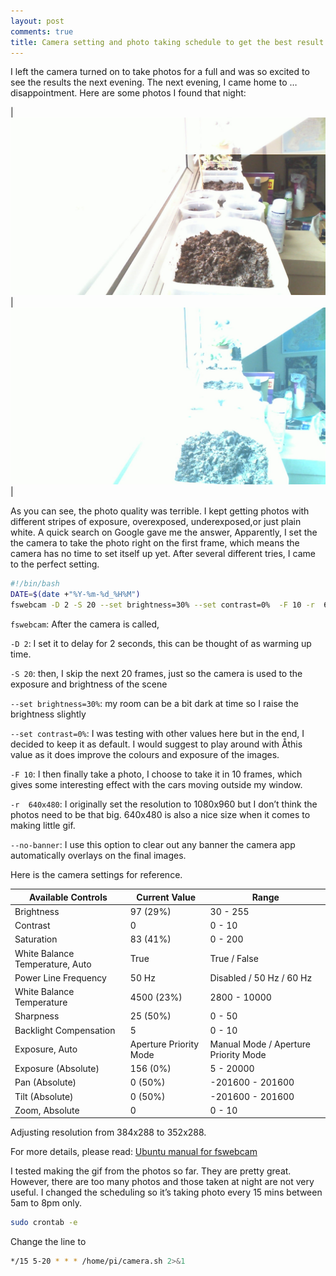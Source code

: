 ```yaml
---
layout: post
comments: true
title: Camera setting and photo taking schedule to get the best result
---
```



I left the camera turned on to take photos for a full and was so excited to see the results the next evening. The next evening, I came home to … disappointment. Here are some photos I found that night:

|![Bad photo](/assets/20170716-bad1.jpg)|![...and another bad photo](/assets/20170716-bad2.jpg)|

As you can see, the photo quality was terrible. I kept getting photos with different stripes of exposure, overexposed, underexposed,or just plain white. A quick search on Google gave me the answer, Apparently, I set the the camera to take the photo right on the first frame, which means the camera has no time to set itself up yet. After several different tries, I came to the perfect setting.

```bash
#!/bin/bash
DATE=$(date +"%Y-%m-%d_%H%M")
fswebcam -D 2 -S 20 --set brightness=30% --set contrast=0%  -F 10 -r  640x480 --no-banner /home/pi/camera/$DATE.jpg
```

<!--excerpt-->

`fswebcam`: After the camera is called,

`-D 2`: I set it to delay for 2 seconds, this can be thought of as warming up time.

`-S 20`: then, I skip the next 20 frames, just so the camera is used to the exposure and brightness of the scene

`--set brightness=30%`: my room can be a bit dark at time so I raise the brightness slightly

`--set contrast=0%`: I was testing with other values here but in the end, I decided to keep it as default. I would suggest to play around with Åthis value as it does improve the colours and exposure of the images.

`-F 10`: I then finally take a photo, I choose to take it in 10 frames, which gives some interesting effect with the cars moving outside my window.

`-r  640x480`: I originally set the resolution to 1080x960 but I don’t think the photos need to be that big. 640x480 is also a nice size when it comes to making little gif.

`--no-banner`: I use this option to clear out any banner the camera app automatically overlays on the final images.

Here is the camera settings for reference.


| **Available Controls** | **Current Value** | **Range** |
| -------- | ------- | ----- |
| Brightness | 97 (29%) | 30 - 255 |
| Contrast | 0 | 0 - 10 |
| Saturation | 83 (41%) | 0 - 200 |
| White Balance Temperature, Auto | True | True / False |
| Power Line Frequency | 50 Hz | Disabled / 50 Hz / 60 Hz |
| White Balance Temperature | 4500 (23%) | 2800 - 10000 |
| Sharpness | 25 (50%) | 0 - 50 |
| Backlight Compensation | 5 | 0 - 10 |
| Exposure, Auto | Aperture Priority Mode | Manual Mode / Aperture Priority Mode |
| Exposure (Absolute) | 156 (0%) | 5 - 20000 |
| Pan (Absolute) | 0 (50%) | -201600 - 201600 |
| Tilt (Absolute) | 0 (50%) | -201600 - 201600 |
| Zoom, Absolute | 0 | 0 - 10 |

Adjusting resolution from 384x288 to 352x288.

For more details, please read: [Ubuntu manual for fswebcam](http://manpages.ubuntu.com/manpages/xenial/man1/fswebcam.1.html)

I tested making the gif from the photos so far. They are pretty great. However, there are too many photos and those taken at night are not very useful. I changed the scheduling so it’s taking photo every 15 mins between 5am to 8pm only.

```bash
sudo crontab -e
```

Change the line to
```bash
*/15 5-20 * * * /home/pi/camera.sh 2>&1
```